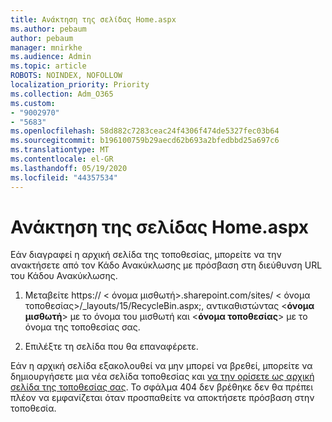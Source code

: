 ```yaml
---
title: Ανάκτηση της σελίδας Home.aspx
ms.author: pebaum
author: pebaum
manager: mnirkhe
ms.audience: Admin
ms.topic: article
ROBOTS: NOINDEX, NOFOLLOW
localization_priority: Priority
ms.collection: Adm_O365
ms.custom:
- "9002970"
- "5683"
ms.openlocfilehash: 58d882c7283ceac24f4306f474de5327fec03b64
ms.sourcegitcommit: b196100759b29aecd62b693a2bfedbbd25a697c6
ms.translationtype: MT
ms.contentlocale: el-GR
ms.lasthandoff: 05/19/2020
ms.locfileid: "44357534"
---
```

# <a name="recover-the-homeaspx-page"></a>Ανάκτηση της σελίδας Home.aspx

Εάν διαγραφεί η αρχική σελίδα της τοποθεσίας, μπορείτε να την ανακτήσετε από τον Κάδο Ανακύκλωσης με πρόσβαση στη διεύθυνση URL του Κάδου Ανακύκλωσης.

1. Μεταβείτε https:// \< όνομα μισθωτή>.sharepoint.com/sites/ \< όνομα τοποθεσίας>/_layouts/15/RecycleBin.aspx;, αντικαθιστώντας <**όνομα μισθωτή**> με το όνομα του μισθωτή και <**όνομα τοποθεσίας**> με το όνομα της τοποθεσίας σας.

2. Επιλέξτε τη σελίδα που θα επαναφέρετε.

Εάν η αρχική σελίδα εξακολουθεί να μην μπορεί να βρεθεί, μπορείτε να δημιουργήσετε μια νέα σελίδα τοποθεσίας και [να την ορίσετε ως αρχική σελίδα της τοποθεσίας σας](https://support.microsoft.com/en-gb/office/use-a-different-page-for-your-sharepoint-site-home-page-35a5022c-f84a-455d-985e-c691ab5dfa17?ui=en-us&rs=en-gb&ad=gb). Το σφάλμα 404 δεν βρέθηκε δεν θα πρέπει πλέον να εμφανίζεται όταν προσπαθείτε να αποκτήσετε πρόσβαση στην τοποθεσία.
